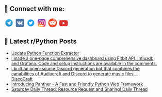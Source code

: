 ## 🔎 Connect with me:
[<img src="https://github.com/bullbesh/bullbesh/blob/main/images/Telegram.png" width="32" height="32" />](https://t.me/bullbesh)
[<img src="https://github.com/bullbesh/bullbesh/blob/main/images/VK.png" width="32" height="32" />](https://vk.com/bullbesh)
[<img src="https://github.com/bullbesh/bullbesh/blob/main/images/Twitter.png" width="32" height="32" />](https://twitter.com/bullbesh1)
[<img src="https://github.com/bullbesh/bullbesh/blob/main/images/Instagram.png" width="32" height="32" />](https://www.instagram.com/bullbesh)
[<img src="https://github.com/bullbesh/bullbesh/blob/main/images/Reddit.png" width="32" height="32" />](https://www.reddit.com/user/bullbesh)
[<img src="https://github.com/bullbesh/bullbesh/blob/main/images/YouTube.png" width="32" height="32" />](https://www.youtube.com/channel/UCtfjRs6uzgq5mfm8S06WTcg)

## 📕 Latest r/Python Posts
<!-- BLOG-POST-LIST:START -->
- [Update Python Function Extractor](https://www.reddit.com/r/Python/comments/156bcn3/update_python_function_extractor/)
- [I made a one-page comprehensive dashboard using Fitbit API, influxdb, and Grafana. Code and setup instructions are available in the comments.](https://www.reddit.com/r/Python/comments/1569zcl/i_made_a_onepage_comprehensive_dashboard_using/)
- [I built an open-source Discord generation bot that combines the capabilities of Audiocraft and Discord to generate music files. - DiscoCraft](https://www.reddit.com/r/Python/comments/15698ef/i_built_an_opensource_discord_generation_bot_that/)
- [Introducing Panther - A Fast and Friendly Python Web Framework](https://www.reddit.com/r/Python/comments/1568gde/introducing_panther_a_fast_and_friendly_python/)
- [Saturday Daily Thread: Resource Request and Sharing! Daily Thread](https://www.reddit.com/r/Python/comments/1564gkk/saturday_daily_thread_resource_request_and/)
<!-- BLOG-POST-LIST:END -->
